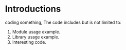 # Introductions
coding something, The code includes but is not limited to:
1. Module usage example.
2. Library usage example.
3. Interesting code.
